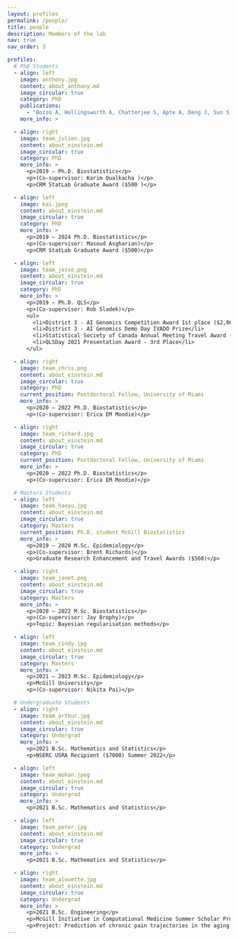 ```yaml
---
layout: profiles
permalink: /people/
title: people
description: Members of the lab
nav: true
nav_order: 3

profiles:
  # PhD Students
  - align: left
    image: anthony.jpg
    content: about_anthony.md
    image_circular: true
    category: PhD
    publications:
      - "Bozzo A, Hollingsworth A, Chatterjee S, Apte A, Deng J, Sun S, Tap W, Aoude A, Bhatnagar S, Healey JH. A multimodal neural network with gradient blending improves predictions of survival and metastasis in sarcoma. npj Precision Oncology 2024 Sep 5;8(1):188.  <a href='https://doi.org/10.1038/s41525-024-00366-w' target='_blank'>"  
    more_info: >

  - align: right
    image: team_julien.jpg
    content: about_einstein.md
    image_circular: true
    category: PhD
    more_info: >
      <p>2019 – Ph.D. Biostatistics</p>
      <p>(Co-supervisor: Karim Oualkacha )</p>
      <p>CRM StatLab Graduate Award ($500 )</p>

  - align: left
    image: kai.jpeg
    content: about_einstein.md
    image_circular: true
    category: PhD
    more_info: >
      <p>2019 – 2024 Ph.D. Biostatistics</p>
      <p>(Co-supervisor: Masoud Asgharian)</p>
      <p>CRM StatLab Graduate Award ($500)</p>

  - align: left
    image: team_jesse.png
    content: about_einstein.md
    image_circular: true
    category: PhD
    more_info: >
      <p>2019 – Ph.D. QLS</p>
      <p>(Co-supervisor: Rob Sladek)</p>
      <ul>
        <li>District 3 - AI Genomics Competition Award 1st place ($2,000)</li>
        <li>District 3 - AI Genomics Demo Day IVADO Prize</li>
        <li>Statistical Society of Canada Annual Meeting Travel Award ($500)</li>
        <li>QLSDay 2021 Presentation Award - 3rd Place</li>
      </ul>

  - align: right
    image: team_chris.png
    content: about_einstein.md
    image_circular: true
    category: PhD
    current_position: Postdoctoral Fellow, University of Miami
    more_info: >
      <p>2020 – 2022 Ph.D. Biostatistics</p>
      <p>(Co-supervisor: Erica EM Moodie)</p>

  - align: right
    image: team_richard.jpg
    content: about_einstein.md
    image_circular: true
    category: PhD
    current_position: Postdoctoral Fellow, University of Miami
    more_info: >
      <p>2020 – 2022 Ph.D. Biostatistics</p>
      <p>(Co-supervisor: Erica EM Moodie)</p>

  # Masters Students
  - align: left
    image: team_haoyu.jpg
    content: about_einstein.md
    image_circular: true
    category: Masters
    current_position: Ph.D. student McGill Biostatistics
    more_info: >
      <p>2019 – 2020 M.Sc. Epidemiology</p>
      <p>(Co-supervisor: Brent Richards)</p>
      <p>Graduate Research Enhancement and Travel Awards ($560)</p>

  - align: right
    image: team_janet.png
    content: about_einstein.md
    image_circular: true
    category: Masters
    more_info: >
      <p>2020 – 2022 M.Sc. Biostatistics</p>
      <p>(Co-supervisor: Jay Brophy)</p>
      <p>Topic: Bayesian regularisation methods</p>

  - align: left
    image: team_cindy.jpg
    content: about_einstein.md
    image_circular: true
    category: Masters
    more_info: >
      <p>2021 – 2023 M.Sc. Epidemiology</p>
      <p>McGill University</p>
      <p>(Co-supervisor: Nikita Pai)</p>

  # Undergraduate Students
  - align: right
    image: team_arthur.jpg
    content: about_einstein.md
    image_circular: true
    category: Undergrad
    more_info: >
      <p>2021 B.Sc. Mathematics and Statistics</p>
      <p>NSERC USRA Recipient ($7000) Summer 2022</p>

  - align: left
    image: team_mohan.jpeg
    content: about_einstein.md
    image_circular: true
    category: Undergrad
    more_info: >
      <p>2021 B.Sc. Mathematics and Statistics</p>

  - align: left
    image: team_peter.jpg
    content: about_einstein.md
    image_circular: true
    category: Undergrad
    more_info: >
      <p>2021 B.Sc. Mathematics and Statistics</p>

  - align: right
    image: team_alouette.jpg
    content: about_einstein.md
    image_circular: true
    category: Undergrad
    more_info: >
      <p>2021 B.Sc. Engineering</p>
      <p>McGill Initiative in Computational Medicine Summer Scholar Program</p>
      <p>Project: Prediction of chronic pain trajectories in the aging population using genetic data</p>
---
```

